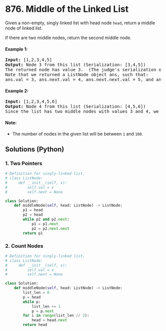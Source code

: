 # 876. Middle of the Linked List
Given a non-empty, singly linked list with head node <code>head</code>, return a middle node of linked list.

If there are two middle nodes, return the second middle node.

#### Example 1:
<pre>
<strong>Input:</strong> [1,2,3,4,5]
<strong>Output:</strong> Node 3 from this list (Serialization: [3,4,5])
The returned node has value 3.  (The judge's serialization of this node is [3,4,5]).
Note that we returned a ListNode object ans, such that:
ans.val = 3, ans.next.val = 4, ans.next.next.val = 5, and ans.next.next.next = NULL.
</pre>

#### Example 2:
<pre>
<strong>Input:</strong> [1,2,3,4,5,6]
<strong>Output:</strong> Node 4 from this list (Serialization: [4,5,6])
Since the list has two middle nodes with values 3 and 4, we return the second one.
</pre>

#### Note:
* The number of nodes in the given list will be between <code>1</code> and <code>100</code>.

## Solutions (Python)

### 1. Two Pointers
```Python
# Definition for singly-linked list.
# class ListNode:
#     def __init__(self, x):
#         self.val = x
#         self.next = None

class Solution:
    def middleNode(self, head: ListNode) -> ListNode:
        p1 = head
        p2 = head
        while p2 and p2.next:
            p1 = p1.next
            p2 = p2.next.next
        return p1
```

### 2. Count Nodes
```Python
# Definition for singly-linked list.
# class ListNode:
#     def __init__(self, x):
#         self.val = x
#         self.next = None

class Solution:
    def middleNode(self, head: ListNode) -> ListNode:
        list_len = 0
        p = head
        while p:
            list_len += 1
            p = p.next
        for i in range(list_len // 2):
            head = head.next
        return head
```
